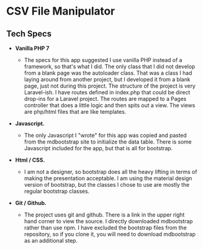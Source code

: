 # CSV File Manipulator

## Tech Specs

-   **Vanilla PHP 7**

    -   The specs for this app suggested I use vanilla PHP instead of a
        framework, so that's what I did. The only class that I did not develop
        from a blank page was the autoloader class. That was a class I had
        laying around from another project, but I developed it from a blank
        page, just not during this project. The structure of the project is very
        Laravel-ish. I have routes defined in index.php that could be direct
        drop-ins for a Laravel project. The routes are mapped to a Pages
        controller that does a little logic and then spits out a view. The views
        are php/html files that are like templates.

-   **Javascript.**

    -   The only Javascript I "wrote" for this app was copied and pasted from
        the mdbootstrap site to initialize the data table. There is some
        Javascript included for the app, but that is all for bootstrap.

-   **Html / CSS.**

    -   I am not a designer, so bootstrap does all the heavy lifting in terms of
        making the presentation acceptable. I am using the material design
        version of bootstrap, but the classes I chose to use are mostly the
        regular bootstrap classes.

-   **Git / Github.**
    -   The project uses git and github. There is a link in the upper right hand
        corner to view the source. I directly downloaded mdbootstrap rather than
        use npm. I have excluded the bootstrap files from the repository, so if
        you clone it, you will need to download mdbootstrap as an additional
        step.
